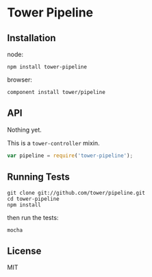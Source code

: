 # Tower Pipeline

<!-- [![Build Status](https://secure.travis-ci.org/tower/pipeline.png)](http://travis-ci.org/tower/pipeline) -->

## Installation

node:

```
npm install tower-pipeline
```

browser:

```
component install tower/pipeline
```

## API

Nothing yet.

This is a `tower-controller` mixin.

``` javascript
var pipeline = require('tower-pipeline');
```

## Running Tests

```
git clone git://github.com/tower/pipeline.git
cd tower-pipeline
npm install
```

then run the tests:

```
mocha
```

## License

MIT